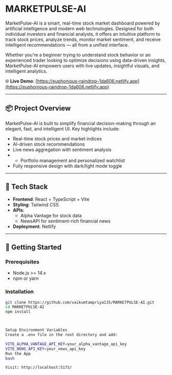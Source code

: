 # MARKETPULSE-AI

MarketPulse-AI is a smart, real-time stock market dashboard powered by artificial intelligence and modern web technologies. Designed for both individual investors and financial analysts, it offers an intuitive platform to track stock prices, analyze trends, monitor market sentiment, and receive intelligent recommendations — all from a unified interface.

Whether you're a beginner trying to understand stock behavior or an experienced trader looking to optimize decisions using data-driven insights, MarketPulse-AI empowers users with live updates, insightful visuals, and intelligent analytics.

🌐 **Live Demo**: [https://euphonious-raindrop-1da606.netlify.app](https://euphonious-raindrop-1da606.netlify.app)

---

## 📦 Project Overview

MarketPulse-AI is built to simplify financial decision-making through an elegant, fast, and intelligent UI. Key highlights include:

- Real-time stock prices and market indices
- AI-driven stock recommendations
- Live news aggregation with sentiment analysis
- - Portfolio management and personalized watchlist
- Fully responsive design with dark/light mode toggle

---

## 🧰 Tech Stack

- **Frontend**: React + TypeScript + Vite
- **Styling**: Tailwind CSS
- **APIs**:
  - Alpha Vantage for stock data
  - NewsAPI for sentiment-rich financial news
- **Deployment**: Netlify

---

## 🚀 Getting Started

### Prerequisites
- Node.js >= 14.x
- npm or yarn

### Installation

```bash
git clone https://github.com/vaikumtampriya135/MARKETPULSE-AI.git
cd MARKETPULSE-AI
npm install



Setup Environment Variables
Create a .env file in the root directory and add:

VITE_ALPHA_VANTAGE_API_KEY=your_alpha_vantage_api_key
VITE_NEWS_API_KEY=your_news_api_key
Run the App
bash

Visit: http://localhost:5173/
